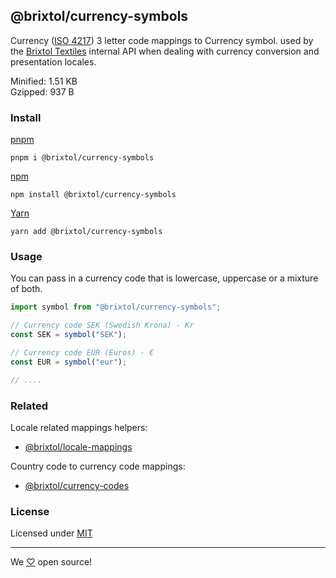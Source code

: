 ## @brixtol/currency-symbols

Currency ([ISO 4217](https://en.wikipedia.org/wiki/ISO_4217#Active_codes)) 3 letter code mappings to Currency symbol. used by the [Brixtol Textiles](https://www.brixtoltextiles.com) internal API when dealing with currency conversion and presentation locales.

Minified: 1.51 KB <br>
Gzipped: 937 B

### Install

[pnpm](https://pnpm.js.org/en/cli/install)

```cli
pnpm i @brixtol/currency-symbols
```

[npm](https://www.npmjs.com/)

```cli
npm install @brixtol/currency-symbols
```

[Yarn](https://yarnpkg.com/)

```cli
yarn add @brixtol/currency-symbols
```

### Usage

You can pass in a currency code that is lowercase, uppercase or a mixture of both.

```javascript
import symbol from "@brixtol/currency-symbols";

// Currency code SEK (Swedish Krona) - Kr
const SEK = symbol("SEK");

// Currency code EUR (Euros) - €
const EUR = symbol("eur");

// ....
```

### Related

Locale related mappings helpers:

- [@brixtol/locale-mappings](https://github.com/brixtol/locale-mappings)

Country code to currency code mappings:

- [@brixtol/currency-codes](https://github.com/brixtol/currency-codes)

### License

Licensed under [MIT](#LICENCE)

---

We [♡](https://www.brixtoltextiles.com/discount/4D3V3L0P3RS]) open source!
